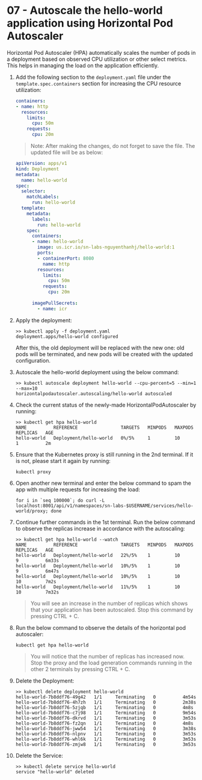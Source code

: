 # 07 - Autoscale the hello-world application using Horizontal Pod Autoscaler

Horizontal Pod Autoscaler (HPA) automatically scales the number of pods in a deployment based on observed CPU utilization or other select metrics. This helps in managing the load on the application efficiently.

1. Add the following section to the `deployment.yaml` file under the `template.spec.containers` section for increasing the CPU resource utilization:

    ```yaml
    containers:
    - name: http
      resources:
        limits:
          cpu: 50m
        requests:
          cpu: 20m
    ```

    > Note: After making the changes, do not forget to save the file.
    The updated file will be as below:

    ```yaml
    apiVersion: apps/v1
    kind: Deployment
    metadata:
      name: hello-world
    spec:
      selector:
        matchLabels:
          run: hello-world
      template:
        metadata:
          labels:
            run: hello-world
        spec:
          containers:
          - name: hello-world
            image: us.icr.io/sn-labs-nguyenthanhj/hello-world:1
            ports:
            - containerPort: 8080
              name: http
            resources:
              limits:
                cpu: 50m
              requests:
                cpu: 20m
            
          imagePullSecrets:
            - name: icr
    ```

2. Apply the deployment:

    ```shell
    >> kubectl apply -f deployment.yaml
    deployment.apps/hello-world configured
    ```
    After this, the old deployment will be replaced with the new one: old pods will be terminated, and new pods will be created with the updated configuration.

3. Autoscale the hello-world deployment using the below command:

    ```shell
    >> kubectl autoscale deployment hello-world --cpu-percent=5 --min=1 --max=10
    horizontalpodautoscaler.autoscaling/hello-world autoscaled
    ```

4. Check the current status of the newly-made HorizontalPodAutoscaler by running:

    ```shell
    >> kubectl get hpa hello-world
    NAME          REFERENCE                TARGETS   MINPODS   MAXPODS   REPLICAS   AGE
    hello-world   Deployment/hello-world   0%/5%     1         10        1          2m
    ```

5. Ensure that the Kubernetes proxy is still running in the 2nd terminal. If it is not, please start it again by running:

    ```shell
    kubectl proxy
    ```

6. Open another new terminal and enter the below command to spam the app with multiple requests for increasing the load:

    ```shell
    for i in `seq 100000`; do curl -L localhost:8001/api/v1/namespaces/sn-labs-$USERNAME/services/hello-world/proxy; done
    ```

7. Continue further commands in the 1st terminal. Run the below command to observe the replicas increase in accordance with the autoscaling:

    ```shell
    >> kubectl get hpa hello-world --watch
    NAME          REFERENCE                TARGETS   MINPODS   MAXPODS   REPLICAS   AGE
    hello-world   Deployment/hello-world   22%/5%    1         10        9          6m33s
    hello-world   Deployment/hello-world   10%/5%    1         10        9          6m47s
    hello-world   Deployment/hello-world   10%/5%    1         10        10         7m2s
    hello-world   Deployment/hello-world   11%/5%    1         10        10         7m32s
    ```

    > You will see an increase in the number of replicas which shows that your application has been autoscaled. Stop this command by pressing CTRL + C.

8. Run the below command to observe the details of the horizontal pod autoscaler:

    ```shell
    kubectl get hpa hello-world
    ```

    > You will notice that the number of replicas has increased now. Stop the proxy and the load generation commands running in the other 2 terminals by pressing CTRL + C.

9. Delete the Deployment:

    ```shell
    >> kubectl delete deployment hello-world
    hello-world-7b8ddf76-49g42   1/1     Terminating   0          4m54s
    hello-world-7b8ddf76-4h7zh   1/1     Terminating   0          2m38s
    hello-world-7b8ddf76-5zjqb   1/1     Terminating   0          4m8s
    hello-world-7b8ddf76-c7j98   1/1     Terminating   0          9m54s
    hello-world-7b8ddf76-dkrvd   1/1     Terminating   0          3m53s
    hello-world-7b8ddf76-fz2qn   1/1     Terminating   0          4m8s
    hello-world-7b8ddf76-jww54   1/1     Terminating   0          3m38s
    hello-world-7b8ddf76-nlpnv   1/1     Terminating   0          3m53s
    hello-world-7b8ddf76-whl6k   1/1     Terminating   0          3m53s
    hello-world-7b8ddf76-zmjw8   1/1     Terminating   0          3m53s
    ```

10. Delete the Service:

    ```shell
    >> kubectl delete service hello-world
    service "hello-world" deleted
    ```
